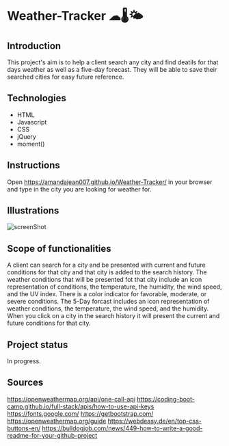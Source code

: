 # Weather-Tracker ☁🌡🌤

## Introduction
This project's aim is to help a client search any city and find deatils for that days weather as well as a five-day forecast. They will be able to save their searched cities for easy future reference.

## Technologies
- HTML
- Javascript
- CSS
- jQuery
- moment()

## Instructions
Open https://amandajean007.github.io/Weather-Tracker/ in your browser and type in the city you are looking for weather for.

## Illustrations
![screenShot](https://user-images.githubusercontent.com/85036414/128456708-46e42a0e-672c-4890-9a45-2e75349d6437.PNG)


## Scope of functionalities
A client can search for a city and be presented with current and future conditions for that city and that city is added to the search history. The weather conditions that will be presented fot that city include an icon representation of conditions, the temperature, the humidity, the wind speed, and the UV index. There is a color indicator for favorable, moderate, or severe conditions. The 5-Day forcast includes an icon representation of weather conditions, the temperature, the wind speed, and the humidity. When you click on a city in the search history it will present the current and future conditions for that city.

## Project status 
In progress.

## Sources
https://openweathermap.org/api/one-call-api
https://coding-boot-camp.github.io/full-stack/apis/how-to-use-api-keys
https://fonts.google.com/
https://getbootstrap.com/
https://openweathermap.org/guide
https://webdeasy.de/en/top-css-buttons-en/
https://bulldogjob.com/news/449-how-to-write-a-good-readme-for-your-github-project
